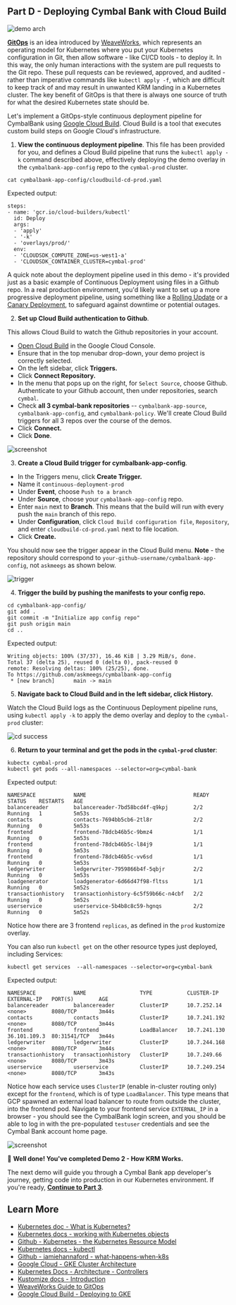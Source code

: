 
## Part D - Deploying Cymbal Bank with Cloud Build

![demo arch](screenshots/basic-deploy.jpg)

[**GitOps**](https://www.weave.works/technologies/gitops/) is an idea introduced by [WeaveWorks](https://www.weave.works/), which represents an operating model for Kubernetes where you put your Kubernetes configuration in Git, then allow software - like CI/CD tools - to deploy it. In this way, the only human interactions with the system are pull requests to the Git repo. These pull requests can be reviewed, approved, and audited - rather than imperative commands like `kubectl apply -f`, which are difficult to keep track of and may result in unwanted KRM landing in a Kubernetes cluster. The key benefit of GitOps is that there is always one source of truth for what the desired Kubernetes state should be. 

Let's implement a GitOps-style continuous deployment pipeline for CymbalBank using [Google Cloud Build](https://cloud.google.com/build/docs/overview). Cloud Build is a tool that executes custom build steps on Google Cloud's infrastructure. 

1. **View the continuous deployment pipeline**. This file has been provided for you, and defines a Cloud Build pipeline that runs the `kubectl apply -k` command described above, effectively deploying the demo overlay in the `cymbalbank-app-config` repo to the `cymbal-prod` cluster. 

```
cat cymbalbank-app-config/cloudbuild-cd-prod.yaml 
```

Expected output: 

```
steps:
- name: 'gcr.io/cloud-builders/kubectl'
  id: Deploy
  args:
  - 'apply'
  - '-k'
  - 'overlays/prod/'
  env:
  - 'CLOUDSDK_COMPUTE_ZONE=us-west1-a'
  - 'CLOUDSDK_CONTAINER_CLUSTER=cymbal-prod'
```

A quick note about the deployment pipeline used in this demo - it's provided just as a basic example of Continuous Deployment using files in a Github repo. In a real production environment, you'd likely want to set up a more progressive deployment pipeline, using something like a [Rolling Update](https://kubernetes.io/docs/tutorials/kubernetes-basics/update/update-intro/) or a [Canary Deployment](https://www.istiobyexample.dev/canary), to safeguard against downtime or potential outages. 


2. **Set up Cloud Build authentication to Github**. 

This allows Cloud Build to watch the Github repositories in your account.  

- [Open Cloud Build](https://console.cloud.google.com/cloud-build) in the Google Cloud Console. 
- Ensure that in the top menubar drop-down, your demo project is correctly selected. 
- On the left sidebar, click **Triggers.**  
- Click **Connect Repository.** 
- In the menu that pops up on the right, for `Select Source`, choose Github. Authenticate to your Github account, then under repositories, search `cymbal`. 
- Check **all 3 cymbal-bank repositories** -- `cymbalbank-app-source`, `cymbalbank-app-config`, and `cymbalbank-policy`. We'll create Cloud Build triggers for all 3 repos over the course of the demos. 
- Click **Connect.** 
- Click **Done**. 

![screenshot](screenshots/connect-repository.png)

3. **Create a Cloud Build trigger for cymbalbank-app-config**. 

- In the Triggers menu, click **Create Trigger.** 
- Name it `continuous-deployment-prod`
- Under **Event**, choose `Push to a branch`
- Under **Source**, choose your `cymbalbank-app-config` repo. 
- Enter `main` next to **Branch**. This means that the build will run with every push the `main` branch of this repo. 
- Under **Configuration**, click `Cloud Build configuration file`, `Repository`, and enter `cloudbuild-cd-prod.yaml` next to file location. 
- Click **Create.** 

You should now see the trigger appear in the Cloud Build menu. **Note** - the repository should correspond to `your-github-username/cymbalbank-app-config`, not `askmeegs` as shown below. 

![trigger](screenshots/trigger.png)


4. **Trigger the build by pushing the manifests to your config repo.** 

```
cd cymbalbank-app-config/
git add .
git commit -m "Initialize app config repo"
git push origin main
cd .. 
```

Expected output: 

```
Writing objects: 100% (37/37), 16.46 KiB | 3.29 MiB/s, done.
Total 37 (delta 25), reused 0 (delta 0), pack-reused 0
remote: Resolving deltas: 100% (25/25), done.
To https://github.com/askmeegs/cymbalbank-app-config
 * [new branch]      main -> main
```

5. **Navigate back to Cloud Build and in the left sidebar, click History.** 

Watch the Cloud Build logs as the Continuous Deployment pipeline runs, using `kubectl apply -k` to apply the demo overlay and deploy to the `cymbal-prod` cluster: 


![cd success](screenshots/cd-success.png)


6. **Return to your terminal and get the pods in the `cymbal-prod` cluster**: 

```
kubectx cymbal-prod
kubectl get pods --all-namespaces --selector=org=cymbal-bank
```

Expected output: 

```
NAMESPACE            NAME                                  READY   STATUS    RESTARTS   AGE
balancereader        balancereader-7bd58bcd4f-q9kpj        2/2     Running   1          5m53s
contacts             contacts-7694bb5cb6-2tl8r             2/2     Running   0          5m53s
frontend             frontend-78dcb46b5c-9bmz4             1/1     Running   0          5m53s
frontend             frontend-78dcb46b5c-l84j9             1/1     Running   0          5m53s
frontend             frontend-78dcb46b5c-vv6sd             1/1     Running   0          5m53s
ledgerwriter         ledgerwriter-7959866b4f-5qbjr         2/2     Running   0          5m53s
loadgenerator        loadgenerator-6d66d47f98-fltss        1/1     Running   0          5m52s
transactionhistory   transactionhistory-6c5f59b66c-n4cbf   2/2     Running   0          5m52s
userservice          userservice-5b4b8c8c59-hgnqs          2/2     Running   0          5m52s
```

Notice how there are 3 frontend `replicas`, as defined in the `prod` kustomize overlay. 

You can also run `kubectl get` on the other resource types just deployed, including Services: 

```
kubectl get services  --all-namespaces --selector=org=cymbal-bank
```

Expected output: 

```
NAMESPACE            NAME                 TYPE           CLUSTER-IP     EXTERNAL-IP   PORT(S)        AGE
balancereader        balancereader        ClusterIP      10.7.252.14    <none>        8080/TCP       3m44s
contacts             contacts             ClusterIP      10.7.241.192   <none>        8080/TCP       3m44s
frontend             frontend             LoadBalancer   10.7.241.130   36.101.109.3  80:31541/TCP   3m44s
ledgerwriter         ledgerwriter         ClusterIP      10.7.244.168   <none>        8080/TCP       3m44s
transactionhistory   transactionhistory   ClusterIP      10.7.249.66    <none>        8080/TCP       3m43s
userservice          userservice          ClusterIP      10.7.249.254   <none>        8080/TCP       3m43s
```

Notice how each service uses `ClusterIP` (enable in-cluster routing only) except for the `frontend`, which is of type `LoadBalancer`. This type means that GCP spawned an external load balancer to route from outside the cluster, into the frontend pod. Navigate to your frontend service `EXTERNAL_IP` in a browser - you should see the CymbalBank login screen, and you should be able to log in with the pre-populated `testuser` credentials and see the Cymbal Bank account home page. 

![screenshot](screenshots/cymbal-home-page.png)

🥳 **Well done! You've completed Demo 2 - How KRM Works.** 

The next demo will guide you through a Cymbal Bank app developer's journey, getting code into production in our Kubernetes environment. If you're ready, **[Continue to Part 3](/3-app-dev/)**.


## Learn More 

- [Kubernetes doc - What is Kubernetes?](https://kubernetes.io/docs/concepts/overview/what-is-kubernetes/)
- [Kubernetes docs - working with Kubernetes objects](https://kubernetes.io/docs/concepts/overview/working-with-objects/kubernetes-objects/)
- [Github - Kubernetes - the Kubernetes Resource Model](https://github.com/kubernetes/community/blob/master/contributors/design-proposals/architecture/resource-management.md)
- [Kubernetes docs - kubectl](https://kubernetes.io/docs/reference/kubectl/overview/)
- [Github - jamiehannaford - what-happens-when-k8s](https://github.com/jamiehannaford/what-happens-when-k8s)
- [Google Cloud - GKE Cluster Architecture](https://cloud.google.com/kubernetes-engine/docs/concepts/cluster-architecture#control_plane)
- [Kubernetes Docs - Architecture - Controllers](https://kubernetes.io/docs/concepts/architecture/controller/)
- [Kustomize docs - Introduction](https://kubectl.docs.kubernetes.io/guides/introduction/kustomize/)
- [WeaveWorks Guide to GitOps](https://www.weave.works/technologies/gitops/)
- [Google Cloud Build - Deploying to GKE](https://cloud.google.com/build/docs/deploying-builds/deploy-gke)
